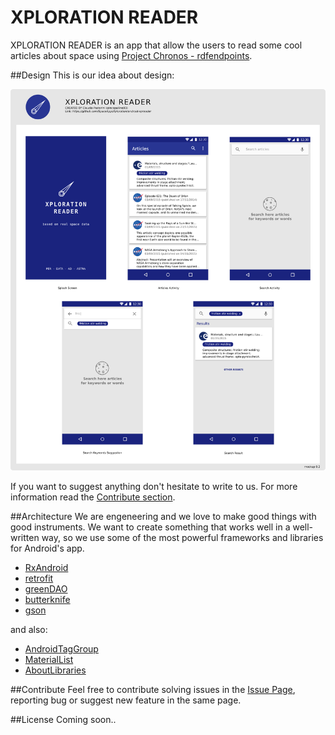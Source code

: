 # XPLORATION READER
XPLORATION READER is an app that allow the users to read some cool articles about space using [Project Chronos - rdfendpoints](https://github.com/SpaceAppsXploration/rdfendpoints).

##Design
This is our idea about design:

![Design](/resources/mockup.png)

If you want to suggest anything don't hesitate to write to us.
For more information read the [Contribute section](https://github.com/SpaceAppsXploration/android-xpreader#contribute).

##Architecture
We are engeneering and we love to make good things with good instruments.
We want to create something that works well in a well-written way, so we use some of the most powerful frameworks and libraries for Android's app.

* [RxAndroid](https://github.com/ReactiveX/RxAndroid)
* [retrofit](https://github.com/square/retrofit)
* [greenDAO](https://github.com/greenrobot/greenDAO)
* [butterknife](https://github.com/JakeWharton/butterknife)
* [gson](https://github.com/google/gson)

and also:

* [AndroidTagGroup](https://github.com/2dxgujun/AndroidTagGroup)
* [MaterialList](https://github.com/dexafree/MaterialList)
* [AboutLibraries](https://github.com/mikepenz/AboutLibraries)


##Contribute
Feel free to contribute solving issues in the [Issue Page](https://github.com/SpaceAppsXploration/android-xpreader/issues), reporting bug or suggest new feature in the same page.

##License
Coming soon..